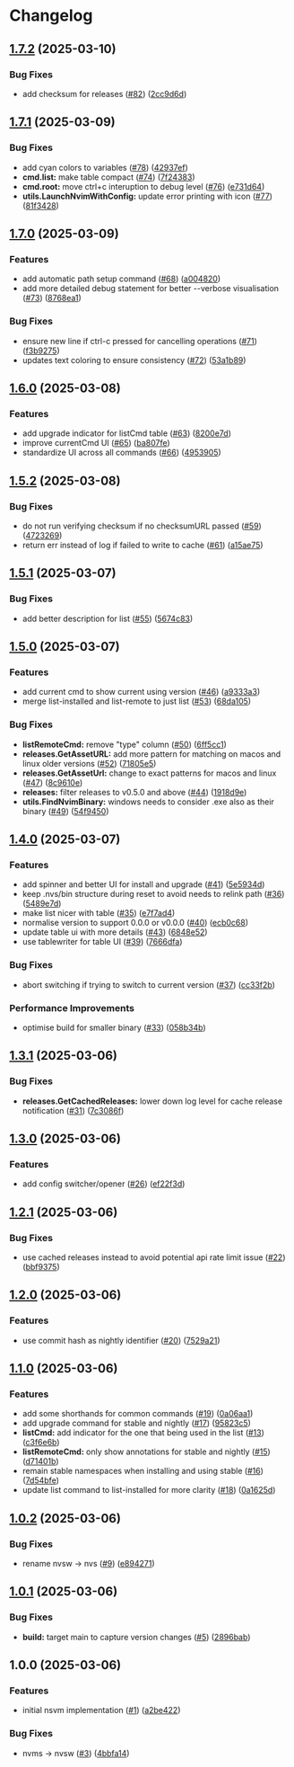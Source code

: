 # Changelog

## [1.7.2](https://github.com/y3owk1n/nvs/compare/v1.7.1...v1.7.2) (2025-03-10)


### Bug Fixes

* add checksum for releases ([#82](https://github.com/y3owk1n/nvs/issues/82)) ([2cc9d6d](https://github.com/y3owk1n/nvs/commit/2cc9d6d7d776a802379e7f1e3f0d5ec2ec45cf33))

## [1.7.1](https://github.com/y3owk1n/nvs/compare/v1.7.0...v1.7.1) (2025-03-09)


### Bug Fixes

* add cyan colors to variables ([#78](https://github.com/y3owk1n/nvs/issues/78)) ([42937ef](https://github.com/y3owk1n/nvs/commit/42937efaeca129001b454948cdc6af089a54fbab))
* **cmd.list:** make table compact ([#74](https://github.com/y3owk1n/nvs/issues/74)) ([7f24383](https://github.com/y3owk1n/nvs/commit/7f24383341b18214faf2839c498649690f196d75))
* **cmd.root:** move ctrl+c interuption to debug level ([#76](https://github.com/y3owk1n/nvs/issues/76)) ([e731d64](https://github.com/y3owk1n/nvs/commit/e731d64343dd6968da7186dc0875f8eae50a7a74))
* **utils.LaunchNvimWithConfig:** update error printing with icon ([#77](https://github.com/y3owk1n/nvs/issues/77)) ([81f3428](https://github.com/y3owk1n/nvs/commit/81f3428956c60f07d677c19a19add587a551aaf6))

## [1.7.0](https://github.com/y3owk1n/nvs/compare/v1.6.0...v1.7.0) (2025-03-09)


### Features

* add automatic path setup command ([#68](https://github.com/y3owk1n/nvs/issues/68)) ([a004820](https://github.com/y3owk1n/nvs/commit/a004820148d140cbdfc9a0213b5129672bcd921e))
* add more detailed debug statement for better --verbose visualisation ([#73](https://github.com/y3owk1n/nvs/issues/73)) ([8768ea1](https://github.com/y3owk1n/nvs/commit/8768ea188aa1739fe0145bda2a08d99273e52afc))


### Bug Fixes

* ensure new line if ctrl-c pressed for cancelling operations ([#71](https://github.com/y3owk1n/nvs/issues/71)) ([f3b9275](https://github.com/y3owk1n/nvs/commit/f3b9275d0f8f991583b80b8956a107a6ecd57d19))
* updates text coloring to ensure consistency ([#72](https://github.com/y3owk1n/nvs/issues/72)) ([53a1b89](https://github.com/y3owk1n/nvs/commit/53a1b89f72a6a7eb20d88e2f5959342a647ae8e4))

## [1.6.0](https://github.com/y3owk1n/nvs/compare/v1.5.2...v1.6.0) (2025-03-08)


### Features

* add upgrade indicator for listCmd table ([#63](https://github.com/y3owk1n/nvs/issues/63)) ([8200e7d](https://github.com/y3owk1n/nvs/commit/8200e7d4d50a977fcb57d67ad7835d1a6039bebf))
* improve currentCmd UI ([#65](https://github.com/y3owk1n/nvs/issues/65)) ([ba807fe](https://github.com/y3owk1n/nvs/commit/ba807fea7ccaea0cf0a570991415ddca6e2b822b))
* standardize UI across all commands ([#66](https://github.com/y3owk1n/nvs/issues/66)) ([4953905](https://github.com/y3owk1n/nvs/commit/4953905601e37974bc9f7b854fcac84d83d73063))

## [1.5.2](https://github.com/y3owk1n/nvs/compare/v1.5.1...v1.5.2) (2025-03-08)


### Bug Fixes

* do not run verifying checksum if no checksumURL passed ([#59](https://github.com/y3owk1n/nvs/issues/59)) ([4723269](https://github.com/y3owk1n/nvs/commit/4723269f833f5267e3b40098c595e6fcd7437215))
* return err instead of log if failed to write to cache ([#61](https://github.com/y3owk1n/nvs/issues/61)) ([a15ae75](https://github.com/y3owk1n/nvs/commit/a15ae75aa833b7909e1b0264970da66b8bcef6d9))

## [1.5.1](https://github.com/y3owk1n/nvs/compare/v1.5.0...v1.5.1) (2025-03-07)


### Bug Fixes

* add better description for list ([#55](https://github.com/y3owk1n/nvs/issues/55)) ([5674c83](https://github.com/y3owk1n/nvs/commit/5674c8324773dd7f3ff6c82861cbb7a5cc0cfdd2))

## [1.5.0](https://github.com/y3owk1n/nvs/compare/v1.4.0...v1.5.0) (2025-03-07)


### Features

* add current cmd to show current using version ([#46](https://github.com/y3owk1n/nvs/issues/46)) ([a9333a3](https://github.com/y3owk1n/nvs/commit/a9333a3d4338ce14df3d7357fbd349ae039a51a2))
* merge list-installed and list-remote to just list ([#53](https://github.com/y3owk1n/nvs/issues/53)) ([68da105](https://github.com/y3owk1n/nvs/commit/68da105b31712b44d483f55858d0845d81679aee))


### Bug Fixes

* **listRemoteCmd:** remove "type" column ([#50](https://github.com/y3owk1n/nvs/issues/50)) ([6ff5cc1](https://github.com/y3owk1n/nvs/commit/6ff5cc17515e6cb37e32b17a83ce99ee91e932c7))
* **releases.GetAssetURL:** add more pattern for matching on macos and linux older versions ([#52](https://github.com/y3owk1n/nvs/issues/52)) ([71805e5](https://github.com/y3owk1n/nvs/commit/71805e5fb6283dbea9d296e6e69435a03000b607))
* **releases.GetAssetUrl:** change to exact patterns for macos and linux ([#47](https://github.com/y3owk1n/nvs/issues/47)) ([8c9610e](https://github.com/y3owk1n/nvs/commit/8c9610e06cbac246a3fed2992addce9af4dc8cf4))
* **releases:** filter releases to v0.5.0 and above ([#44](https://github.com/y3owk1n/nvs/issues/44)) ([1918d9e](https://github.com/y3owk1n/nvs/commit/1918d9e71bf63f54dd19a930ec08660da07478ee))
* **utils.FindNvimBinary:** windows needs to consider .exe also as their binary ([#49](https://github.com/y3owk1n/nvs/issues/49)) ([54f9450](https://github.com/y3owk1n/nvs/commit/54f9450cff363b8e2fb600b853877a37a129e2b2))

## [1.4.0](https://github.com/y3owk1n/nvs/compare/v1.3.1...v1.4.0) (2025-03-07)


### Features

* add spinner and better UI for install and upgrade ([#41](https://github.com/y3owk1n/nvs/issues/41)) ([5e5934d](https://github.com/y3owk1n/nvs/commit/5e5934d5af943445db6383fb808f3c18f9327b70))
* keep .nvs/bin structure during reset to avoid needs to relink path ([#36](https://github.com/y3owk1n/nvs/issues/36)) ([5489e7d](https://github.com/y3owk1n/nvs/commit/5489e7d9fa0b35c7bb12b69c243bc2bcf1697f5a))
* make list nicer with table ([#35](https://github.com/y3owk1n/nvs/issues/35)) ([e7f7ad4](https://github.com/y3owk1n/nvs/commit/e7f7ad4c66b52c9011649574c8cdac5a04f780b2))
* normalise version to support 0.0.0 or v0.0.0 ([#40](https://github.com/y3owk1n/nvs/issues/40)) ([ecb0c68](https://github.com/y3owk1n/nvs/commit/ecb0c68d6240d69eaed841460f41e659a3b8b073))
* update table ui with more details ([#43](https://github.com/y3owk1n/nvs/issues/43)) ([6848e52](https://github.com/y3owk1n/nvs/commit/6848e529598e97b1aad32d822c8a9050c18a36d6))
* use tablewriter for table UI ([#39](https://github.com/y3owk1n/nvs/issues/39)) ([7666dfa](https://github.com/y3owk1n/nvs/commit/7666dfa125b8f241f1e753a3e60cc3db83fdc159))


### Bug Fixes

* abort switching if trying to switch to current version ([#37](https://github.com/y3owk1n/nvs/issues/37)) ([cc33f2b](https://github.com/y3owk1n/nvs/commit/cc33f2b6f9503dc7a3586dc06ae4de1f36f5b1ca))


### Performance Improvements

* optimise build for smaller binary ([#33](https://github.com/y3owk1n/nvs/issues/33)) ([058b34b](https://github.com/y3owk1n/nvs/commit/058b34b96f13f2fc3333618af9f3a79e9a6822d8))

## [1.3.1](https://github.com/y3owk1n/nvs/compare/v1.3.0...v1.3.1) (2025-03-06)


### Bug Fixes

* **releases.GetCachedReleases:** lower down log level for cache release notification ([#31](https://github.com/y3owk1n/nvs/issues/31)) ([7c3086f](https://github.com/y3owk1n/nvs/commit/7c3086f2a435517bd3a9ca3a8002b1593d234435))

## [1.3.0](https://github.com/y3owk1n/nvs/compare/v1.2.1...v1.3.0) (2025-03-06)


### Features

* add config switcher/opener ([#26](https://github.com/y3owk1n/nvs/issues/26)) ([ef22f3d](https://github.com/y3owk1n/nvs/commit/ef22f3db733de3d9cdc3157ff2dd207b0a6a0d76))

## [1.2.1](https://github.com/y3owk1n/nvs/compare/v1.2.0...v1.2.1) (2025-03-06)


### Bug Fixes

* use cached releases instead to avoid potential api rate limit issue ([#22](https://github.com/y3owk1n/nvs/issues/22)) ([bbf9375](https://github.com/y3owk1n/nvs/commit/bbf9375f0579ed29c99cbe026fcd0c8386da877f))

## [1.2.0](https://github.com/y3owk1n/nvs/compare/v1.1.0...v1.2.0) (2025-03-06)


### Features

* use commit hash as nightly identifier ([#20](https://github.com/y3owk1n/nvs/issues/20)) ([7529a21](https://github.com/y3owk1n/nvs/commit/7529a2116754624f2fd50f72331b0fae990d89d4))

## [1.1.0](https://github.com/y3owk1n/nvs/compare/v1.0.2...v1.1.0) (2025-03-06)


### Features

* add some shorthands for common commands ([#19](https://github.com/y3owk1n/nvs/issues/19)) ([0a06aa1](https://github.com/y3owk1n/nvs/commit/0a06aa1312beba978a44fdccc5a63cf27b2b1ea1))
* add upgrade command for stable and nightly ([#17](https://github.com/y3owk1n/nvs/issues/17)) ([95823c5](https://github.com/y3owk1n/nvs/commit/95823c5c78fed7bcd19ca13db3df45ce1fd62b22))
* **listCmd:** add indicator for the one that being used in the list ([#13](https://github.com/y3owk1n/nvs/issues/13)) ([c3f6e6b](https://github.com/y3owk1n/nvs/commit/c3f6e6bc5fe230c79fc5a6e57b5535ae03dbdd1a))
* **listRemoteCmd:** only show annotations for stable and nightly ([#15](https://github.com/y3owk1n/nvs/issues/15)) ([d71401b](https://github.com/y3owk1n/nvs/commit/d71401b40d478483da88feeda8d43c7984fdb96d))
* remain stable namespaces when installing and using stable ([#16](https://github.com/y3owk1n/nvs/issues/16)) ([7d54bfe](https://github.com/y3owk1n/nvs/commit/7d54bfe095a41c8ba54c0275514fe6f89764b9e4))
* update list command to list-installed for more clarity ([#18](https://github.com/y3owk1n/nvs/issues/18)) ([0a1625d](https://github.com/y3owk1n/nvs/commit/0a1625df1688cf98ceaef9e88acdaad0bcf19dca))

## [1.0.2](https://github.com/y3owk1n/nvs/compare/v1.0.1...v1.0.2) (2025-03-06)


### Bug Fixes

* rename nvsw -&gt; nvs ([#9](https://github.com/y3owk1n/nvs/issues/9)) ([e894271](https://github.com/y3owk1n/nvs/commit/e894271958304947a1ad2e8749766ae38cd5e539))

## [1.0.1](https://github.com/y3owk1n/nvsw/compare/v1.0.0...v1.0.1) (2025-03-06)


### Bug Fixes

* **build:** target main to capture version changes ([#5](https://github.com/y3owk1n/nvsw/issues/5)) ([2896bab](https://github.com/y3owk1n/nvsw/commit/2896babb856365c32c5c37fa634b97efe7c43d53))

## 1.0.0 (2025-03-06)


### Features

* initial nsvm implementation ([#1](https://github.com/y3owk1n/nvsw/issues/1)) ([a2be422](https://github.com/y3owk1n/nvsw/commit/a2be4228ff070b1042b6328b522a9f317a0213c6))


### Bug Fixes

* nvms -&gt; nvsw ([#3](https://github.com/y3owk1n/nvsw/issues/3)) ([4bbfa14](https://github.com/y3owk1n/nvsw/commit/4bbfa1487bd8d4fcdb43d2be410fa7dc1fa57e5e))
